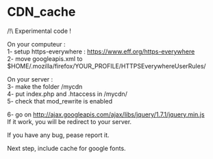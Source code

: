 CDN_cache
=========
  
  
/!\ Experimental code !  
  
On your computeur :  
1- setup https-everywhere : https://www.eff.org/https-everywhere  
2- move googleapis.xml to $HOME/.mozilla/firefox/YOUR_PROFILE/HTTPSEverywhereUserRules/  
  
On your server :  
3- make the folder /mycdn  
4- put index.php and .htaccess in /mycdn/  
5- check that mod_rewrite is enabled  
  
6- go on http://ajax.googleapis.com/ajax/libs/jquery/1.7.1/jquery.min.js  
  If it work, you will be redirect to your server.

If you have any bug, pease report it.

Next step, include cache for google fonts.
